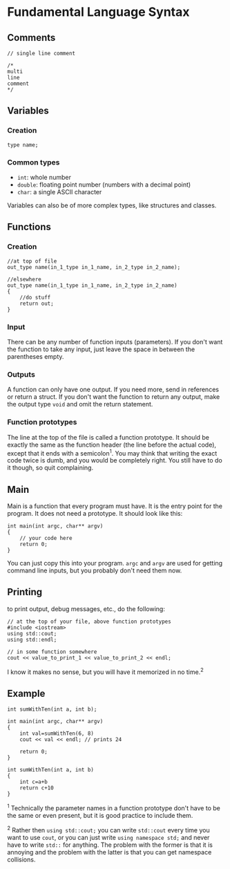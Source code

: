 # Fundamental Language Syntax

## Comments
```
// single line comment

/*
multi
line
comment
*/
```

## Variables

### Creation
```
type name;
```

### Common types
* `int`: whole number
* `double`: floating point number (numbers with a decimal point)
* `char`: a single ASCII character

Variables can also be of more complex types, like structures and classes.

## Functions

### Creation
```
//at top of file
out_type name(in_1_type in_1_name, in_2_type in_2_name);

//elsewhere
out_type name(in_1_type in_1_name, in_2_type in_2_name)
{
	//do stuff
	return out;
}
```

### Input
There can be any number of function inputs (parameters). If you don't want the function to take any input, just leave the space in between the parentheses empty.

### Outputs
A function can only have one output. If you need more, send in references or return a struct. If you don't want the function to return any output, make the output type `void` and omit the return statement.

### Function prototypes
The line at the top of the file is called a function prototype. It should be exactly the same as the function header (the line before the actual code), except that it ends with a semicolon<sup>1</sup>. You may think that writing the exact code twice is dumb, and you would be completely right. You still have to do it though, so quit complaining.

## Main
Main is a function that every program must have. It is the entry point for the program. It does not need a prototype. It should look like this:
```
int main(int argc, char** argv)
{
	// your code here
	return 0;
}
```
You can just copy this into your program. `argc` and `argv` are used for getting command line inputs, but you probably don't need them now.

## Printing

to print output, debug messages, etc., do the following:
```
// at the top of your file, above function prototypes
#include <iostream>
using std::cout;
using std::endl;

// in some function somewhere
cout << value_to_print_1 << value_to_print_2 << endl;
```
I know it makes no sense, but you will have it memorized in no time.<sup>2</sup>

## Example
```
int sumWithTen(int a, int b);

int main(int argc, char** argv)
{
	int val=sumWithTen(6, 8)
	cout << val << endl; // prints 24

	return 0;
}

int sumWithTen(int a, int b)
{
	int c=a+b
	return c+10
}
```

<sup>1</sup> Technically the parameter names in a function prototype don't have to be the same or even present, but it is good practice to include them.

<sup>2</sup> Rather then `using std::cout;` you can write `std::cout` every time you want to use `cout`, or you can just write `using namespace std;` and never have to write `std::` for anything. The problem with the former is that it is annoying and the problem with the latter is that you can get namespace collisions.
